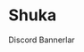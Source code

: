 # Shuka

Discord Bannerlar

<a href="https://discord.gg/9gzfzm" target="_blank"><img src="https://discordapp.com/api/guilds/687342881803206656/embed.png?style=banner1" alt=""></a>
